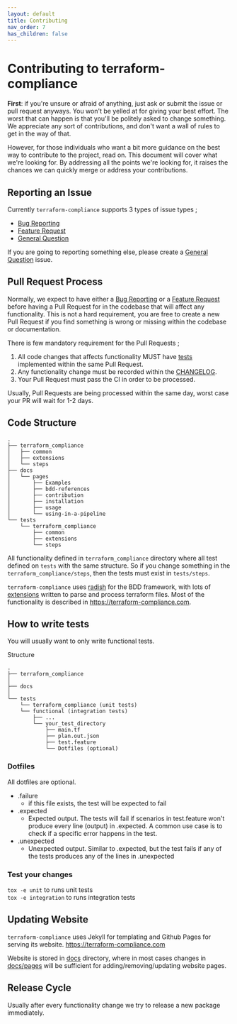 ```yaml
---
layout: default
title: Contributing
nav_order: 7
has_children: false
---
```


# Contributing to terraform-compliance

**First**: if you're unsure or afraid of anything, just ask or submit the issue or pull request anyways. 
You won't be yelled at for giving your best effort. The worst that can happen is that you'll be politely 
asked to change something. We appreciate any sort of contributions, and don't want a wall of rules to get 
in the way of that.

However, for those individuals who want a bit more guidance on the best way to contribute to the project, 
read on. This document will cover what we're looking for. By addressing all the points we're looking for, 
it raises the chances we can quickly merge or address your contributions.

## Reporting an Issue

Currently `terraform-compliance` supports 3 types of issue types ;

- [Bug Reporting](https://github.com/eerkunt/terraform-compliance/issues/new?assignees=eerkunt&labels=bug&template=bug_report.md&title=)
- [Feature Request](https://github.com/eerkunt/terraform-compliance/issues/new?assignees=&labels=enhancement&template=feature_request.md&title=)
- [General Question](https://github.com/eerkunt/terraform-compliance/issues/new?assignees=&labels=&template=general-question.md&title=)

If you are going to reporting something else, please create a [General Question](https://github.com/eerkunt/terraform-compliance/issues/new?assignees=&labels=&template=general-question.md&title=) issue.

## Pull Request Process

Normally, we expect to have either a [Bug Reporting](https://github.com/eerkunt/terraform-compliance/issues/new?assignees=eerkunt&labels=bug&template=bug_report.md&title=) or 
a [Feature Request](https://github.com/eerkunt/terraform-compliance/issues/new?assignees=&labels=enhancement&template=feature_request.md&title=) before 
having a Pull Request for in the codebase that will affect any functionality. This is not a hard requirement, you are free
to create a new Pull Request if you find something is wrong or missing within the codebase or documentation. 

There is few mandatory requirement for the Pull Requests ;

1. All code changes that affects functionality MUST have [tests](https://github.com/eerkunt/terraform-compliance/tree/master/tests) implemented within the same Pull Request. 
2. Any functionality change must be recorded within the [CHANGELOG](https://github.com/eerkunt/terraform-compliance/blob/master/CHANGELOG.md).
3. Your Pull Request must pass the CI in order to be processed.

Usually, Pull Requests are being processed within the same day, worst case your PR will wait for 1-2 days.

## Code Structure

```
.
├── terraform_compliance
│   ├── common
│   ├── extensions
│   └── steps
├── docs
│   └── pages
│       ├── Examples
│       ├── bdd-references
│       ├── contribution
│       ├── installation
│       ├── usage
│       └── using-in-a-pipeline
└── tests
    └── terraform_compliance
        ├── common
        ├── extensions
        └── steps
```

All functionality defined in `terraform_compliance` directory where all test defined on `tests` with the same structure. So if you
change something in the `terraform_compliance/steps`, then the tests must exist in `tests/steps`.

`terraform-compliance` uses [radish](http://radish-bdd.io/) for the BDD framework, with lots of [extensions](https://github.com/eerkunt/terraform-compliance/tree/master/terraform_compliance/extensions) written to parse and process 
terraform files. Most of the functionality is described in https://terraform-compliance.com. 

## How to write tests

You will usually want to only write functional tests. 

Structure

```
.
├── terraform_compliance
│  
├── docs
│
└── tests
    └── terraform_compliance (unit tests)
    └── functional (integration tests)
        ├── ...
        └── your_test_directory
            ├── main.tf
	        ├── plan.out.json
	        ├── test.feature
	        └── Dotfiles (optional)
```

### Dotfiles

All dotfiles are optional.

* .failure
	- if this file exists, the test will be expected to fail
* .expected
	- Expected output. The tests will fail if scenarios in test.feature won't produce every line (output) in .expected. A common use case is to check if a specific error happens in the test.
* .unexpected
	- Unexpected output. Similar to .expected, but the test fails if any of the tests produces any of the lines in .unexpected

### Test your changes
`tox -e unit` to runs unit tests <br>
`tox -e integration` to runs integration tests

## Updating Website

`terraform-compliance` uses Jekyll for templating and Github Pages for serving its website. https://terraform-compliance.com

Website is stored in [docs](https://github.com/eerkunt/terraform-compliance/tree/master/docs) directory, where in most cases changes in [docs/pages](https://github.com/eerkunt/terraform-compliance/tree/master/docs/pages) will be sufficient for adding/removing/updating website pages. 

## Release Cycle

Usually after every functionality change we try to release a new package immediately. 


 
